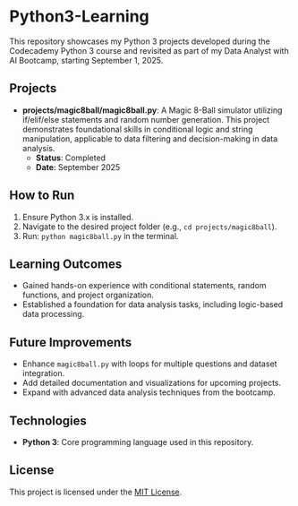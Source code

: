 # Python3-Learning
This repository showcases my Python 3 projects developed during the Codecademy Python 3 course and revisited as part of my Data Analyst with AI Bootcamp, starting September 1, 2025.

## Projects
- **projects/magic8ball/magic8ball.py**: A Magic 8-Ball simulator utilizing if/elif/else statements and random number generation. This project demonstrates foundational skills in conditional logic and string manipulation, applicable to data filtering and decision-making in data analysis.  
  - **Status**: Completed  
  - **Date**: September 2025

## How to Run
1. Ensure Python 3.x is installed.
2. Navigate to the desired project folder (e.g., `cd projects/magic8ball`).
3. Run: `python magic8ball.py` in the terminal.

## Learning Outcomes
- Gained hands-on experience with conditional statements, random functions, and project organization.
- Established a foundation for data analysis tasks, including logic-based data processing.

## Future Improvements
- Enhance `magic8ball.py` with loops for multiple questions and dataset integration.
- Add detailed documentation and visualizations for upcoming projects.
- Expand with advanced data analysis techniques from the bootcamp.

## Technologies
- **Python 3**: Core programming language used in this repository.

## License
This project is licensed under the [MIT License](LICENSE).
